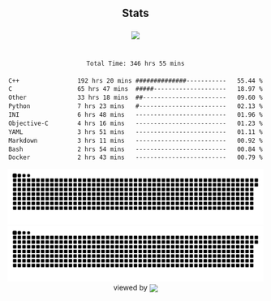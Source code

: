


<div align="center">

## Stats
<img style="margin: 5px;" src="https://github-readme-stats.vercel.app/api?username=Sylensky&hide=stars&cache_seconds=1800&count_private=true&show_icons=true&include_all_commits=true&hide_border=false&theme=github_dark"/>
</div><br>

<div align="center">

<!--START_SECTION:waka-->

```txt
Total Time: 346 hrs 55 mins

C++                192 hrs 20 mins ##############-----------   55.44 %
C                  65 hrs 47 mins  #####--------------------   18.97 %
Other              33 hrs 18 mins  ##-----------------------   09.60 %
Python             7 hrs 23 mins   #------------------------   02.13 %
INI                6 hrs 48 mins   -------------------------   01.96 %
Objective-C        4 hrs 16 mins   -------------------------   01.23 %
YAML               3 hrs 51 mins   -------------------------   01.11 %
Markdown           3 hrs 11 mins   -------------------------   00.92 %
Bash               2 hrs 54 mins   -------------------------   00.84 %
Docker             2 hrs 43 mins   -------------------------   00.79 %
```

<!--END_SECTION:waka-->

</div>

<div align="center">
<img src="https://raw.githubusercontent.com/Sylensky/Sylensky/animation/github-contribution-grid-blue-snake-dark.svg#gh-dark-mode-only"/>
<img src="https://raw.githubusercontent.com/Sylensky/Sylensky/animation/github-contribution-grid-snake.svg#gh-light-mode-only"/>
</div>

<div align="center">
viewed by <img src="https://visitor-badge.laobi.icu/badge?page_id=Sylensky.Sylensky" align="center" height="20" width="" />
</div>
